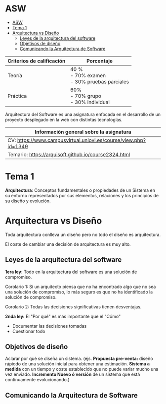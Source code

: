
# ASW

- [ASW](#asw)
- [Tema 1](#tema-1)
- [Arquitectura vs Diseño](#arquitectura-vs-diseño)
  - [Leyes de la arquitectura del software](#leyes-de-la-arquitectura-del-software)
  - [Objetivos de diseño](#objetivos-de-diseño)
  - [Comunicando la Arquitectura de Software](#comunicando-la-arquitectura-de-software)

| Criterios de calificación | Porcentaje |
| - | - |
| Teoría | 40 % <br> - 70% examen <br> - 30% pruebas parciales |
| Práctica | 60% <br> - 70% grupo <br> - 30% individual |

Arquitectura del Software es una asignatura enfocada en el desarrollo de un proyecto desplegado en la web con distintas tecnologías.

| Información general sobre la asignatura |
| - |
| CV: https://www.campusvirtual.uniovi.es/course/view.php?id=1349 |
| Temario: https://arquisoft.github.io/course2324.html |

# Tema 1

**Arquitectura**: Conceptos fundamentales o propiedades de un Sistema en su entorno representados por sus elementos, relaciones y los principios de su diseño y evolución.

# Arquitectura vs Diseño

Toda arquitectura conlleva un diseño pero no todo el diseño es arquitectura.

El coste de cambiar una decisión de arquitectura es muy alto.

## Leyes de la arquitectura del software

**1era ley:**
Todo en la arquitectura del software es una solución de compromiso.

Corolario 1:
Si un arquitecto piensa que no ha encontrado algo que no sea una solución de compromiso, lo más seguro es que no ha identificado la solución de compromiso.

Corolario 2:
Todas las decisiones significativas tienen desventajas.

**2nda ley:**
El "Por qué" es más importante que el "Cómo"
- Documentar las decisiones tomadas
- Cuestionar todo

## Objetivos de diseño

Aclarar por qué se diseña un sistema.
(ejs. **Propuesta pre-venta:** diseño rápiodo de una solución inicial para obtener una estimación.
**Sistema a medida** con un tiempo y coste establecido que no puede variar mucho una vez enviado. **Incremento Nuevo ó versión** de un sistema que está continuamente evolucionando.)

## Comunicando la Arquitectura de Software

